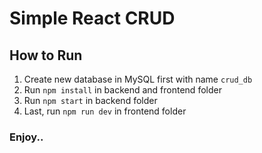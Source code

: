 # Simple React CRUD

## How to Run
1. Create new database in MySQL first with name `crud_db`
2. Run `npm install` in backend and frontend folder
3. Run `npm start` in backend folder
4. Last, run `npm run dev` in frontend folder

### Enjoy..
